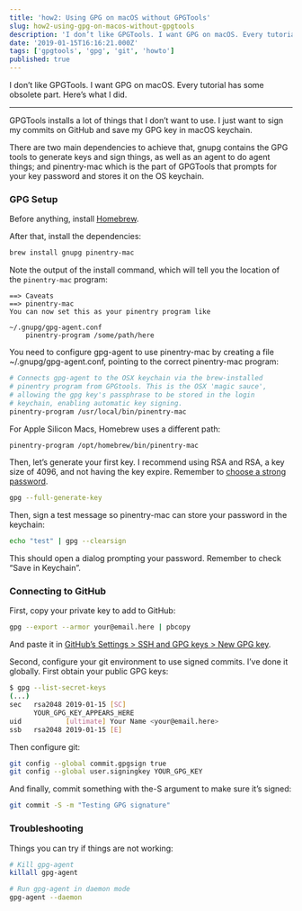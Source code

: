 ```yaml
---
title: 'how2: Using GPG on macOS without GPGTools'
slug: how2-using-gpg-on-macos-without-gpgtools
description: 'I don’t like GPGTools. I want GPG on macOS. Every tutorial has some obsolete part. Here’s what I...'
date: '2019-01-15T16:16:21.000Z'
tags: ['gpgtools', 'gpg', 'git', 'howto']
published: true
---
```


I don’t like GPGTools. I want GPG on macOS. Every tutorial has some obsolete part. Here’s what I did.

---

GPGTools installs a lot of things that I don’t want to use. I just want to sign my commits on GitHub and save my GPG key in macOS keychain.

There are two main dependencies to achieve that, gnupg contains the GPG tools to generate keys and sign things, as well as an agent to do agent things; and pinentry-mac which is the part of GPGTools that prompts for your key password and stores it on the OS keychain.

### GPG Setup

Before anything, install [Homebrew](https://brew.sh).

After that, install the dependencies:

```sh
brew install gnupg pinentry-mac
```

Note the output of the install command, which will tell you the location of the `pinentry-mac` program:

```
==> Caveats
==> pinentry-mac
You can now set this as your pinentry program like

~/.gnupg/gpg-agent.conf
    pinentry-program /some/path/here
```

You need to configure gpg-agent to use pinentry-mac by creating a file ~/.gnupg/gpg-agent.conf, pointing to the correct pinentry-mac program:

```sh
# Connects gpg-agent to the OSX keychain via the brew-installed
# pinentry program from GPGtools. This is the OSX 'magic sauce',
# allowing the gpg key's passphrase to be stored in the login
# keychain, enabling automatic key signing.
pinentry-program /usr/local/bin/pinentry-mac
```

For Apple Silicon Macs, Homebrew uses a different path:

```sh
pinentry-program /opt/homebrew/bin/pinentry-mac
```

Then, let’s generate your first key. I recommend using RSA and RSA, a key size of 4096, and not having the key expire. Remember to [choose a strong password](https://xkcd.com/936/).

```sh
gpg --full-generate-key
```

Then, sign a test message so pinentry-mac can store your password in the keychain:

```sh
echo "test" | gpg --clearsign
```

This should open a dialog prompting your password. Remember to check “Save in Keychain”.

### Connecting to GitHub

First, copy your private key to add to GitHub:

```sh
gpg --export --armor your@email.here | pbcopy
```

And paste it in [GitHub’s Settings \> SSH and GPG keys \> New GPG key](https://github.com/settings/gpg/new).

Second, configure your git environment to use signed commits. I’ve done it globally. First obtain your public GPG keys:

```sh
$ gpg --list-secret-keys
(...)
sec   rsa2048 2019-01-15 [SC]
      YOUR_GPG_KEY_APPEARS_HERE
uid           [ultimate] Your Name <your@email.here>
ssb   rsa2048 2019-01-15 [E]
```

Then configure git:

```sh
git config --global commit.gpgsign true
git config --global user.signingkey YOUR_GPG_KEY
```

And finally, commit something with the-S argument to make sure it’s signed:

```sh
git commit -S -m "Testing GPG signature"
```

### Troubleshooting

Things you can try if things are not working:

```sh
# Kill gpg-agent
killall gpg-agent

# Run gpg-agent in daemon mode
gpg-agent --daemon
```
